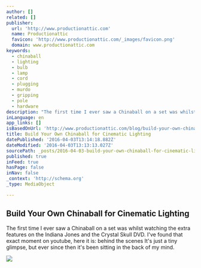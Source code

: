 ```yaml
---
author: []
related: []
publisher:
  url: 'http://www.productionattic.com'
  name: Productionattic
  favicon: 'http://www.productionattic.com/_images/favicon.png'
  domain: www.productionattic.com
keywords:
  - chinaball
  - lighting
  - bulb
  - lamp
  - cord
  - plugging
  - murdo
  - gripping
  - pole
  - hardware
description: "The first time I ever saw a Chinaball on a set was whilst watching the extra features on the Indiana Jones and the Crystal Skull DVD. I've found that exact moment on youtube, here it is: behind the scenes It's just a tiny glimpse, but ever since then it's been sitting in the back of my mind."
inLanguage: en
app_links: []
isBasedOnUrl: 'http://www.productionattic.com/blog/build-your-own-chinaball-for-cinematic-lighting'
title: Build Your Own Chinaball for Cinematic Lighting
datePublished: '2016-04-03T13:14:18.882Z'
dateModified: '2016-04-03T13:13:13.027Z'
sourcePath: _posts/2016-04-03-build-your-own-chinaball-for-cinematic-lighting.md
published: true
inFeed: true
hasPage: false
inNav: false
_context: 'http://schema.org'
_type: MediaObject

---
```

<article style=""><h1>Build Your Own Chinaball for Cinematic Lighting</h1><p>The first time I ever saw a Chinaball on a set was whilst watching the extra features on the Indiana Jones and the Crystal Skull DVD. I've found that exact moment on youtube, here it is: behind the scenes It's just a tiny glimpse, but ever since then it's been sitting in the back of my mind.</p><img src="http://www.productionattic.com/blog/wp-content/uploads/2013/08/chinaball1-1024x576.jpg" /></article>